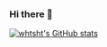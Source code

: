 ### Hi there 👋

[![whtsht's GitHub stats](https://github-readme-stats.vercel.app/api?username=whtsht)](https://github.com/anuraghazra/github-readme-stats)
